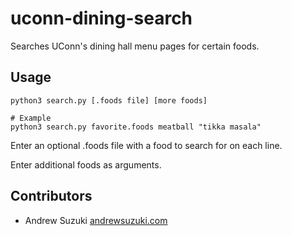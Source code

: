 # uconn-dining-search

Searches UConn's dining hall menu pages for certain foods. 

## Usage

    python3 search.py [.foods file] [more foods]
    
    # Example
    python3 search.py favorite.foods meatball "tikka masala"

Enter an optional .foods file with a food to search for on each line.

Enter additional foods as arguments.



## Contributors

* Andrew Suzuki [andrewsuzuki.com](http://andrewsuzuki.com)
